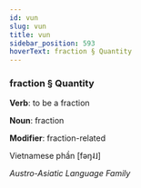 ```yaml
---
id: vun
slug: vun
title: vun
sidebar_position: 593
hoverText: fraction § Quantity
---
```


### fraction § Quantity

**Verb**: to be a fraction

**Noun**: fraction

**Modifier**: fraction-related

Vietnamese phần [fəŋ˨˩]

*Austro-Asiatic Language Family*